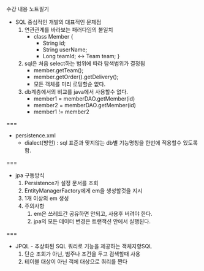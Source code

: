 수강 내용 노트필기

* SQL 중심적인 개발의 대표적인 문제점
  1. 연관관계를 바라보는 패러다임의 불일치
     * class Member { 
       * String id;
       * String userName;
       * Long teamId; <-> Team team;
       } 
  2. sql은 처음 select하는 범위에 따라 탐색범위가 결정됨
     * member.getTeam();
     * member.getOrder().getDelivery();
     * 모든 객체를 미리 로딩할순 없다.
  3. db계층에서의 비교를 java에서 사용할수 없다.
     * member1 = memberDAO.getMember(id)
     * member2 = memberDAO.getMember(id)
     * member1 != member2

===

* persistence.xml 
  * dialect(방언) : sql 표준과 맞지않는 db별 기능명칭을 한번에 적용할수 있도록 함.


===

* jpa 구동방식
  1. Persistence가 설정 문서를 조회
  2. EntityManagerFactory에게 em을 생성할것을 지시
  3. 1개 이상의 em 생성
  4. 주의사항
     1. em은 쓰레드간 공유하면 안되고, 사용후 버려야 한다.
     2. jpa의 모든 데이터 변경은 트랜잭션 안에서 실행된다.

===

* JPQL - 추상화된 SQL 쿼리로 기능을 제공하는 객체지향SQL
  1. 단순 조회가 아닌, 범주나 조건을 두고 검색할때 사용
  2. 테이블 대상이 아닌 객체 대상으로 쿼리를 짠다
